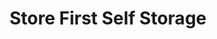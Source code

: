 ---
title: "Store First Self Storage"
url: /ellesmere-port/store-first-self-storage/
shop: Mieten
---